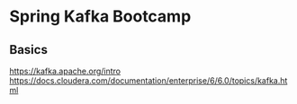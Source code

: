 # Spring Kafka Bootcamp

## Basics

https://kafka.apache.org/intro
https://docs.cloudera.com/documentation/enterprise/6/6.0/topics/kafka.html
